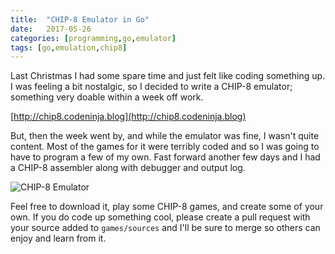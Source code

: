 ```yaml
---
title:  "CHIP-8 Emulator in Go"
date:   2017-05-26
categories: [programming,go,emulator]
tags: [go,emulation,chip8]
---
```

Last Christmas I had some spare time and just felt like coding something up. I was feeling a bit nostalgic, so I decided to write a CHIP-8 emulator; something very doable within a week off work.

[http://chip8.codeninja.blog](http://chip8.codeninja.blog)

But, then the week went by, and while the emulator was fine, I wasn't quite content. Most of the games for it were terribly coded and so I was going to have to program a few of my own. Fast forward another few days and I had a CHIP-8 assembler along with debugger and output log.

![CHIP-8 Emulator](https://massung.github.io/CHIP-8/data/screencap.gif "Lunar Lander")

Feel free to download it, play some CHIP-8 games, and create some of your own. If you do code up something cool, please create a pull request with your source added to `games/sources` and I'll be sure to merge so others can enjoy and learn from it.
